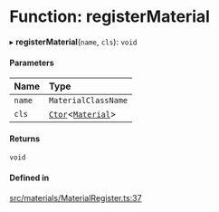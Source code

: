 # Function: registerMaterial

▸ **registerMaterial**(`name`, `cls`): `void`

#### Parameters

| Name | Type |
| :------ | :------ |
| `name` | `MaterialClassName` |
| `cls` | [`Ctor`](../types/Ctor.md)<[`Material`](../classes/Material.md)\> |

#### Returns

`void`

#### Defined in

[src/materials/MaterialRegister.ts:37](https://github.com/Orillusion/orillusion/blob/main/src/materials/MaterialRegister.ts#L37)
